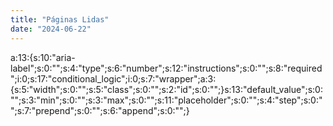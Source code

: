 ```yaml
---
title: "Páginas Lidas"
date: "2024-06-22"
---
```


a:13:{s:10:"aria-label";s:0:"";s:4:"type";s:6:"number";s:12:"instructions";s:0:"";s:8:"required";i:0;s:17:"conditional\_logic";i:0;s:7:"wrapper";a:3:{s:5:"width";s:0:"";s:5:"class";s:0:"";s:2:"id";s:0:"";}s:13:"default\_value";s:0:"";s:3:"min";s:0:"";s:3:"max";s:0:"";s:11:"placeholder";s:0:"";s:4:"step";s:0:"";s:7:"prepend";s:0:"";s:6:"append";s:0:"";}
